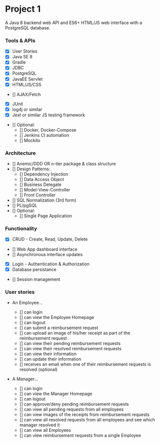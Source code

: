 # Project 1
A Java 8 backend web API and ES6+ HTML/JS web interface with a PostgreSQL database.

### Tools & APIs
- [x] User Stories
- [x] Java SE 8
- [x] Gradle
- [x] JDBC
- [x] PostgreSQL
- [x] JavaEE Servlet
- [x] HTML/JS/CSS
- [] AJAX/Fetch
- [x] JUnit
- [x] log4j or similar
- [x] Jest or similar JS testing framework
- [] Optional:
    - [] Docker, Docker-Compose
    - [] Jenkins CI automation
    - [] Mockito

### Architecture
- [] Anemic/DDD OR n-tier package & class structure
- [] Design Patterns:
  - [] Dependency Injection
  - [] Data Access Object
  - [] Business Delegate
  - [] Model-View-Controller
  - [] Front Controller
- [] SQL Normalization (3rd form)
- [] PL/pgSQL
- [] Optional:
  - [] Single Page Application

### Functionality
- [x] CRUD - Create, Read, Update, Delete
- [] Web App dashboard interface
- [] Asynchronous interface updates
- [x] Login - Authentication & Authorization
- [x] Database persistance
- [] Session management

### User stories
- An Employee...
    - [] can login
    - [] can view the Employee Homepage
    - [] can logout
    - [] can submit a reimbursement request
    - [] can upload an image of his/her receipt as part of the reimbursement request
    - [] can view their pending reimbursement requests
    - [] can view their resolved reimbursement requests
    - [] can view their information
    - [] can update their information
    - [] receives an email when one of their reimbursement requests is resolved (optional)

- A Manager...
    - [] can login
    - [] can view the Manager Homepage
    - [] can logout
    - [] can approve/deny pending reimbursement requests
    - [] can view all pending requests from all employees
    - [] can view images of the receipts from reimbursement requests
    - [] can view all resolved requests from all employees and see which manager resolved it
    - [] can view all Employees
    - [] can view reimbursement requests from a single Employee 